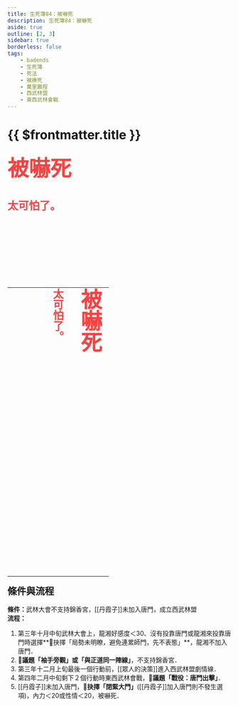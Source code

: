 ```yaml
---
title: 生死簿84：被嚇死
description: 生死簿84：被嚇死
aside: true
outline: [2, 3]
sidebar: true
borderless: false
tags:
    - badends
    - 生死簿
    - 死法
    - 被揍死
    - 萬里鵬程
    - 西武林盟
    - 東西武林會戰
---
```


# {{ $frontmatter.title }}



<font size="7" color="#f94241"><strong>被嚇死</strong></font><br>
<br>
<br>
<font size="5" color="#ef4747">
<strong>
太可怕了。<br>
<br>
<br>
<br>
</strong>
</font>
<br>
<br>
<br>
<table align=left vertical-align=top>
    <tr>
        <td style="height:650px; vertical-align: top;">
          <span style="writing-mode: tb-rl; webkit-writing-mode: vertical-rl; writing-mode: vertical-rl;">
            <font size="7" color="#f94241"><strong>被嚇死</strong></font>
            <br>
            <br>
            <font size="5" color="#ef4747">
            <strong>
            太可怕了。<br>
            <br>
            <br>
            <br>
            </strong>
            </font>
          </span>
        </td>
    </tr>
</table>

## 條件與流程

<b>條件：</b>武林大會不支持錦香宮，[[丹霞子]]未加入唐門，成立西武林盟<br>
<b>流程：</b><br>

1. 第三年十月中旬武林大會上，<Girl8Icon>龍湘</Girl8Icon>好感度＜30、沒有投靠唐門或<Girl8Icon>龍湘</Girl8Icon>來投靠唐門時選擇**📖抉擇「局勢未明瞭，避免連累師門，先不表態」**，<Girl8Icon>龍湘</Girl8Icon>不加入唐門．
2. **📜議題「袖手旁觀」**或**「與正道同一陣線」**，不支持錦香宮．
3. 第三年十二月上旬最後一個行動前，[[眾人的決策]]進入西武林盟劇情線．
4. 第四年二月中旬剩下２個行動時東西武林會戰，**📜議題「戰役：唐門出擊」**．
5. [[丹霞子]]未加入唐門，**📖抉擇「閉緊大門」**([[丹霞子]]加入唐門則不發生選項)，內力＜20或性情＜20，被嚇死．
